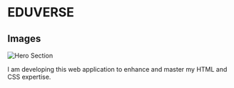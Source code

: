 # EDUVERSE

## Images

![Hero Section]([https://octodex.github.com/images/minion.png](https://drive.google.com/drive/folders/1VixThQp1vanBC8OtPlewkcEcml0X-jml))

I am developing this web application to enhance and master my HTML and CSS expertise.

